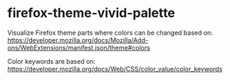 # firefox-theme-vivid-palette

Visualize Firefox theme parts where colors can be changed based on:
https://developer.mozilla.org/docs/Mozilla/Add-ons/WebExtensions/manifest.json/theme#colors

Color keywords are based on:
https://developer.mozilla.org/docs/Web/CSS/color_value/color_keywords
